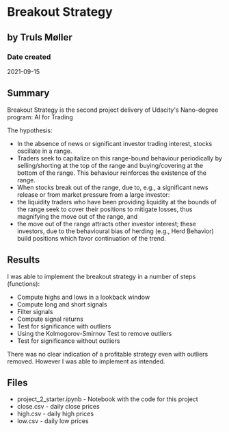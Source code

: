 # Breakout Strategy
## by Truls Møller

### Date created
2021-09-15

## Summary
Breakout Strategy is the second project delivery of Udacity's Nano-degree program: AI for Trading

The hypothesis:

- In the absence of news or significant investor trading interest, stocks oscillate in a range.
- Traders seek to capitalize on this range-bound behaviour periodically by selling/shorting at the top of the range and buying/covering at the bottom of the range. This behaviour reinforces the existence of the range.
- When stocks break out of the range, due to, e.g., a significant news release or from market pressure from a large investor:
- the liquidity traders who have been providing liquidity at the bounds of the range seek to cover their positions to mitigate losses, thus magnifying the move out of the range, and
- the move out of the range attracts other investor interest; these investors, due to the behavioural bias of herding (e.g., Herd Behavior) build positions which favor continuation of the trend.

## Results
I was able to implement the breakout strategy in a number of steps (functions):
- Compute highs and lows in a lookback window
- Compute long and short signals
- Filter signals
- Compute signal returns
- Test for significance with outliers
- Using the Kolmogorov-Smirnov Test to remove outliers
- Test for significance without outliers

There was no clear indication of a profitable strategy even with outliers removed. However I was able to implement as intended.

## Files
- project_2_starter.ipynb - Notebook with the code for this project
- close.csv - daily close prices
- high.csv - daily high prices
- low.csv - daily low prices
